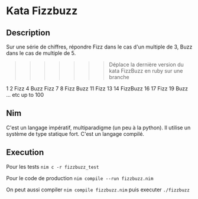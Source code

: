 # Kata Fizzbuzz


## Description

Sur une série de chiffres, répondre Fizz dans le cas d'un multiple de 3, Buzz dans le cas de multiple de 5.

>>>>>>> Déplace la dernière version du kata FizzBuzz en ruby sur une branche

1
2
Fizz
4
Buzz
Fizz
7
8
Fizz
Buzz
11
Fizz
13
14
FizzBuzz
16
17
Fizz
19
Buzz
... etc up to 100

## Nim

C'est un langage impératif, multiparadigme (un peu à la python). Il utilise un système de type statique fort. C'est un langage compilé.

## Execution

Pour les tests `nim c -r fizzbuzz_test`

Pour le code de production `nim compile --run fizzbuzz.nim`

On peut aussi compiler `nim compile fizzbuzz.nim` puis executer `./fizzbuzz`


